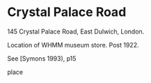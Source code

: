 # Crystal Palace Road

145 Crystal Palace Road, East Dulwich, London.

Location of WHMM museum store. Post 1922.

See \[Symons 1993\), p15

place

